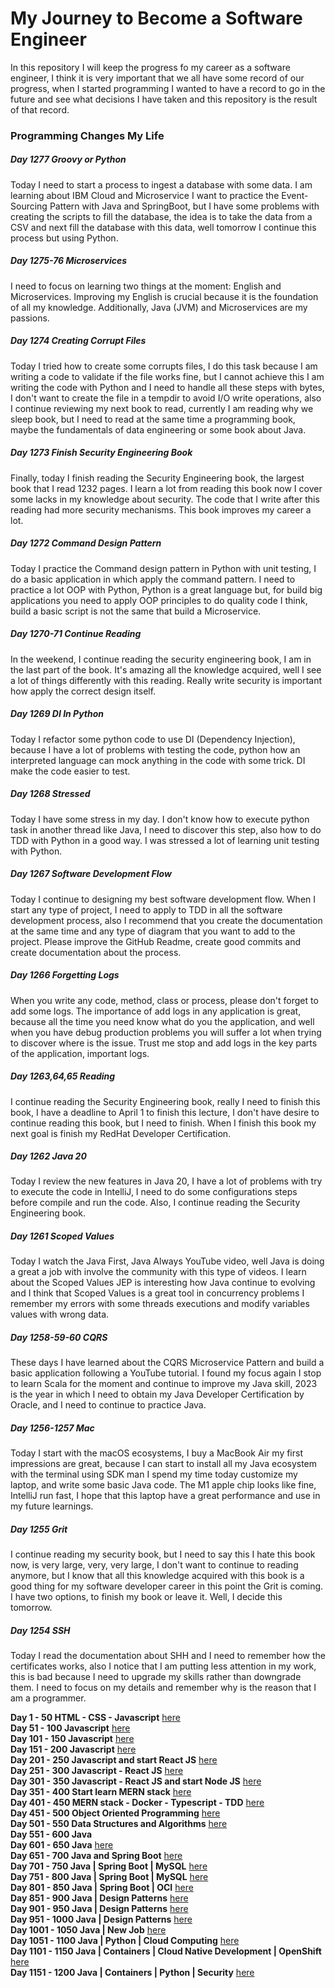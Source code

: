 # My Journey to Become a Software Engineer

In this repository I will keep the progress fo my career as a software engineer, I think it is very
important that we all have some record of our progress, when I started programming I wanted to have
a record to go in the future and see what decisions I have taken and this repository is the result
of that record.

### Programming Changes My Life

##### Day 1277 Groovy or Python

Today I need to start a process to ingest a database with some data.
I am learning about IBM Cloud and Microservice I want to practice the Event-Sourcing Pattern with Java and SpringBoot,
but I have some problems with creating the scripts to fill the database, the idea is to take the data from a CSV and next
fill the database with this data, well tomorrow I continue this process but using Python.

##### Day 1275-76 Microservices

I need to focus on learning two things at the moment: English and Microservices.
Improving my English is crucial because it is the foundation of all my knowledge.
Additionally, Java (JVM) and Microservices are my passions.

##### Day 1274 Creating Corrupt Files

Today I tried how to create some corrupts files, I do this task because I am writing a code to validate if the file
works fine, but I cannot achieve this I am writing the code with Python and I need to handle all these steps with bytes,
I don't want to create the file in a tempdir to avoid I/O write operations, also I continue reviewing my next book to
read, currently I am reading why we sleep book, but I need to read at the same time a programming book, maybe the
fundamentals of data engineering or some book about Java.

##### Day 1273 Finish Security Engineering Book

Finally, today I finish reading the Security Engineering book, the largest book that I read 1232 pages.
I learn a lot from reading this book now I cover some lacks in my knowledge about security.
The code that I write after this reading had more security mechanisms.
This book improves my career a lot.

##### Day 1272 Command Design Pattern

Today I practice the Command design pattern in Python with unit testing, I do a basic application in which apply the
command pattern. I need to practice a lot OOP with Python, Python is a great language but, for build big applications
you need to apply OOP principles to do quality code I think, build a basic script is not the same that build a
Microservice.

##### Day 1270-71 Continue Reading

In the weekend, I continue reading the security engineering book, I am in the last part of the book. It's amazing all
the knowledge acquired, well I see a lot of things differently with this reading. Really write security is important how
apply the correct design itself.

##### Day 1269 DI In Python

Today I refactor some python code to use DI (Dependency Injection), because I have a lot of problems with testing the
code, python how an interpreted language can mock anything in the code with some trick. DI make the code easier to test.

##### Day 1268 Stressed

Today I have some stress in my day. I don't know how to execute python task in another thread like Java, I need to
discover this step, also how to do TDD with Python in a good way. I was stressed a lot of learning unit testing with
Python.

##### Day 1267 Software Development Flow

Today I continue to designing my best software development flow. When I start any type of project, I need to apply to
TDD in all the software development process, also I recommend that you create the documentation at the same time and any
type of diagram that you want to add to the project. Please improve the GitHub Readme, create good commits and create
documentation about the process.

##### Day 1266 Forgetting Logs

When you write any code, method, class or process, please don't forget to add some logs. The importance of add logs in
any application is great, because all the time you need know what do you the application, and well when you have debug
production problems you will suffer a lot when trying to discover where is the issue. Trust me stop and add logs in the
key parts of the application, important logs.

##### Day 1263,64,65 Reading

I continue reading the Security Engineering book, really I need to finish this book, I have a deadline to April 1 to
finish this lecture, I don't have desire to continue reading this book, but I need to finish. When I finish this book my
next goal is finish my RedHat Developer Certification.

##### Day 1262 Java 20

Today I review the new features in Java 20, I have a lot of problems with try to execute the code in IntelliJ, I need to
do some configurations steps before compile and run the code. Also, I continue reading the Security Engineering book.

##### Day 1261 Scoped Values

Today I watch the Java First, Java Always YouTube video, well Java is doing a great a job with involve the community
with this type of videos. I learn about the Scoped Values JEP is interesting how Java continue to evolving and I think
that Scoped Values is a great tool in concurrency problems I remember my errors with some threads executions and modify
variables values with wrong data.

##### Day 1258-59-60 CQRS

These days I have learned about the CQRS Microservice Pattern and build a basic application following a YouTube
tutorial. I found my focus again I stop to learn Scala for the moment and continue to improve my Java skill, 2023 is the
year in which I need to obtain my Java Developer Certification by Oracle, and I need to continue to practice Java.

##### Day 1256-1257 Mac

Today I start with the macOS ecosystems, I buy a MacBook Air my first impressions are great, because I can start to
install all my Java ecosystem with the terminal using SDK man I spend my time today customize my laptop, and write some
basic Java code. The M1 apple chip looks like fine, IntelliJ run fast, I hope that this laptop have a great performance
and use in my future learnings.

##### Day 1255 Grit

I continue reading my security book, but I need to say this I hate this book now, is very large, very, very large, I
don't want to continue to reading anymore, but I know that all this knowledge acquired with this book is a good thing
for my software developer career in this point the Grit is coming. I have two options, to finish my book or leave it.
Well, I decide this tomorrow.

##### Day 1254 SSH

Today I read the documentation about SHH and I need to remember how the certificates works, also I notice that I am
putting less attention in my work, this is bad because I need to upgrade my skills rather than downgrade them. I need to
focus on my details and remember why is the reason that I am a programmer.

**Day 1 - 50 HTML - CSS - Javascript**  [here](./day0-50.md)</br>
**Day 51 - 100 Javascript** [here](./day51-100.md)</br>
**Day 101 - 150 Javascript** [here](./day101-150.md)</br>
**Day 151 - 200 Javascript** [here](./day151-200.md)</br>
**Day 201 - 250 Javascript and start React JS** [here](day201-250.md)</br>
**Day 251 - 300 Javascript - React JS** [here](day251-300.md)</br>
**Day 301 - 350 Javascript - React JS and start Node JS** [here](day301-350.md)</br>
**Day 351 - 400 Start learn MERN stack** [here](day351-400.md)</br>
**Day 401 - 450 MERN stack - Docker - Typescript - TDD** [here](day401-450.md)</br>
**Day 451 - 500 Object Oriented Programming** [here](day451-500.md)</br>
**Day 501 - 550 Data Structures and Algorithms** [here](day501-550.md)</br>
**Day 551 - 600 Java**</br>
**Day 601 - 650 Java** [here](day601-650.md)</br>
**Day 651 - 700 Java and Spring Boot** [here](day651-700.md)</br>
**Day 701 - 750 Java | Spring Boot | MySQL** [here](day701-750.md)</br>
**Day 751 - 800 Java | Spring Boot | MySQL** [here](day751-800.markdown)</br>
**Day 801 - 850 Java | Spring Boot | OCI** [here](day801-850.md)</br>
**Day 851 - 900 Java | Design Patterns** [here](day851-900.md)</br>
**Day 901 - 950 Java | Design Patterns** [here](day901-950.md)</br>
**Day 951 - 1000 Java | Design Patterns** [here](day951-1000.md)</br>
**Day 1001 - 1050 Java | New Job** [here](day1001-1050.md)</br>
**Day 1051 - 1100 Java | Python | Cloud Computing** [here](day1051-1100.md)</br>
**Day 1101 - 1150 Java | Containers | Cloud Native Development | OpenShift** [here](day1101-1150.md)</br>
**Day 1151 - 1200 Java | Containers | Python | Security** [here](day1151-1200.md)</br>
